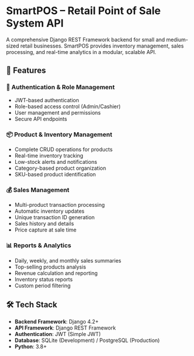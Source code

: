 # SmartPOS – Retail Point of Sale System API

A comprehensive Django REST Framework backend for small and medium-sized retail businesses. SmartPOS provides inventory management, sales processing, and real-time analytics in a modular, scalable API.

## 🚀 Features

### 🔐 Authentication & Role Management
- JWT-based authentication
- Role-based access control (Admin/Cashier)
- User management and permissions
- Secure API endpoints

### 📦 Product & Inventory Management
- Complete CRUD operations for products
- Real-time inventory tracking
- Low-stock alerts and notifications
- Category-based product organization
- SKU-based product identification

### 💰 Sales Management
- Multi-product transaction processing
- Automatic inventory updates
- Unique transaction ID generation
- Sales history and details
- Price capture at sale time

### 📊 Reports & Analytics
- Daily, weekly, and monthly sales summaries
- Top-selling products analysis
- Revenue calculation and reporting
- Inventory status reports
- Custom period filtering

## 🛠 Tech Stack

- **Backend Framework**: Django 4.2+
- **API Framework**: Django REST Framework
- **Authentication**: JWT (Simple JWT)
- **Database**: SQLite (Development) / PostgreSQL (Production)
- **Python**: 3.8+
